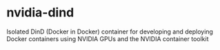# nvidia-dind
Isolated DinD (Docker in Docker) container for developing and deploying Docker containers using NVIDIA GPUs and the NVIDIA container toolkit
